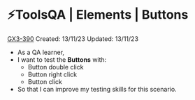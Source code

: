 # ⚡️ToolsQA | Elements | Buttons

[GX3-390](https://upexgalaxy30.atlassian.net/browse/GX3-390) Created: 13/11/23 Updated: 13/11/23

* As a QA learner,
* I want to test the **Buttons** with:
    * Button double click
    * Button right click
    * Button click
* So that I can improve my testing skills for this scenario.